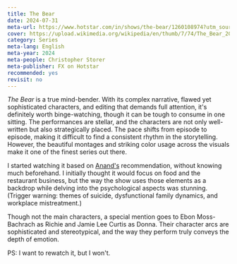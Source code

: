 ```yaml
---
title: The Bear
date: 2024-07-31
meta-url: https://www.hotstar.com/in/shows/the-bear/1260108974?utm_source=gwa
cover: https://upload.wikimedia.org/wikipedia/en/thumb/7/74/The_Bear_2022_FX.png/220px-The_Bear_2022_FX.png
category: Series
meta-lang: English
meta-year: 2024
meta-people: Christopher Storer
meta-publisher: FX on Hotstar
recommended: yes
revisit: no
---
```


*The Bear* is a true mind-bender. With its complex narrative, flawed yet sophisticated characters, and editing that demands full attention, it's definitely worth binge-watching, though it can be tough to consume in one sitting. The performances are stellar, and the characters are not only well-written but also strategically placed. The pace shifts from episode to episode, making it difficult to find a consistent rhythm in the storytelling. However, the beautiful montages and striking color usage across the visuals make it one of the finest series out there.

I started watching it based on [Anand's](https://x.com/uxfish) recommendation, without knowing much beforehand. I initially thought it would focus on food and the restaurant business, but the way the show uses those elements as a backdrop while delving into the psychological aspects was stunning. (Trigger warning: themes of suicide, dysfunctional family dynamics, and workplace mistreatment.)

Though not the main characters, a special mention goes to Ebon Moss-Bachrach as Richie and Jamie Lee Curtis as Donna. Their character arcs are sophisticated and stereotypical, and the way they perform truly conveys the depth of emotion.

PS: I want to rewatch it, but I won't. 
